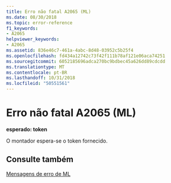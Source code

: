```yaml
---
title: Erro não fatal A2065 (ML)
ms.date: 08/30/2018
ms.topic: error-reference
f1_keywords:
- A2065
helpviewer_keywords:
- A2065
ms.assetid: 836e46c7-461a-4abc-8d48-03952c5b25f4
ms.openlocfilehash: fd434a12742c73f42f111b78af121e06aca74251
ms.sourcegitcommit: 6052185696adca270bc9bdbec45a626dd89cdcdd
ms.translationtype: MT
ms.contentlocale: pt-BR
ms.lasthandoff: 10/31/2018
ms.locfileid: "50551561"
---
```

# <a name="ml-nonfatal-error-a2065"></a>Erro não fatal A2065 (ML)

**esperado: token**

O montador espera-se o token fornecido.

## <a name="see-also"></a>Consulte também

[Mensagens de erro de ML](../../assembler/masm/ml-error-messages.md)<br/>